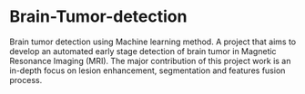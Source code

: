 # Brain-Tumor-detection
Brain tumor detection using Machine learning method. A project that aims to develop an automated early stage detection of brain tumor  in Magnetic Resonance Imaging (MRI). The major contribution of this project work is an in-depth focus on lesion enhancement, segmentation and features fusion process.
